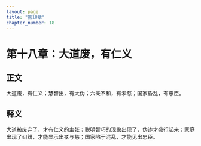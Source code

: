 ```yaml
---
layout: page
title: "第18章"
chapter_number: 18
---
```


# 第十八章：大道废，有仁义

## 正文
大道废，有仁义；慧智出，有大伪；六亲不和，有孝慈；国家昏乱，有忠臣。

## 释义
大道被废弃了，才有仁义的主张；聪明智巧的现象出现了，伪诈才盛行起来；家庭出现了纠纷，才能显示出孝与慈；国家陷于混乱，才能见出忠臣。